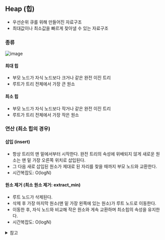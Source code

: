 ## Heap (힙)

- 우선순위 큐를 위해 만들어진 자료구조
- 최대값이나 최소값을 빠르게 찾아낼 수 있는 자료구조

### 종류

![image](https://user-images.githubusercontent.com/61968474/153554737-f4a2d9b8-4b03-4d62-b3e4-87104c15c31d.png)

#### 최대 힙
- 부모 노드가 자식 노드보다 크거나 같은 완전 이진 트리
- 루트가 트리 전체에서 가장 큰 원소

#### 최소 힙
- 부모 노드가 자식 노드보다 작거나 같은 완전 이진 트리
- 루트가 트리 전체에서 가장 작은 원소

### 연산 (최소 힙의 경우)
#### 삽입 (insert)
- 항상 트리의 맨 밑에서부터 시작한다.
완전 트리의 속성에 위배되지 않게 새로운 원소는 맨 밑 가장 오른쪽 위치로 삽입된다.
- 그 다음 새로 삽입된 원소가 제대로 된 자리를 찾을 때까지 부모 노드와 교환한다. 
- 시간복잡도: O(logN)

#### 원소 제거 (최소 원소 제거: extract_min)
- 루트 노드가 삭제된다.
- 삭제 후 가장 마지막 원소(맨 밑 가장 왼쪽에 있는 원소)가 루트 노드로 이동한다.
- 이동한 후, 자식 노드와 비교해 작은 원소와 게속 교환하며 최소힙의 속성을 유지한다.
- 시간복잡도: O(logN)

<details>
<summary>참고</summary>

- https://gmlwjd9405.github.io/2018/05/10/algorithm-heap-sort.html
</details>